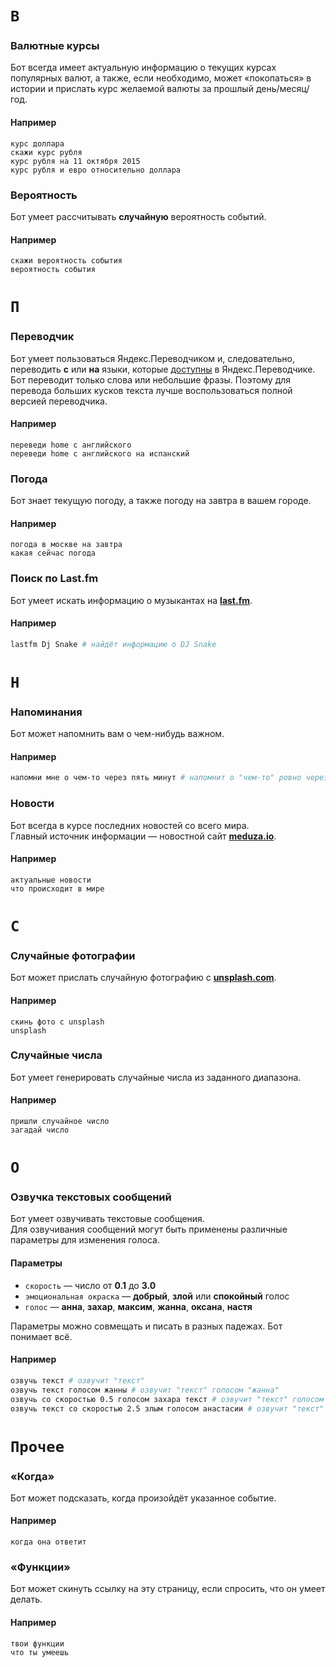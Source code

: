 # `В`

### Валютные курсы

Бот всегда имеет актуальную информацию о текущих курсах популярных валют, а также, если необходимо,
может «покопаться» в истории и прислать курс желаемой валюты за прошлый день/месяц/год.

#### Например

```
курс доллара
скажи курс рубля
курс рубля на 11 октября 2015
курс рубля и евро относительно доллара
```

### Вероятность

Бот умеет рассчитывать **случайную** вероятность событий.

#### Например

```
скажи вероятность события
вероятность события
```

# `П`

### Переводчик

Бот умеет пользоваться Яндекс.Переводчиком и, следовательно, переводить **с** или **на**
языки, которые [доступны](https://tech.yandex.ru/translate/doc/dg/concepts/api-overview-docpage/#languages) в Яндекс.Переводчике. Бот переводит только слова или небольшие фразы. Поэтому для перевода больших кусков текста лучше воспользоваться полной версией переводчика.

#### Например

```
переведи home с английского
переведи home с английского на испанский
```

### Погода

Бот знает текущую погоду, а также погоду на завтра в вашем городе.

#### Например

```
погода в москве на завтра
какая сейчас погода
```

### Поиск по Last.fm

Бот умеет искать информацию о музыкантах на **[last.fm](https://last.fm)**.

#### Например

```bash
lastfm Dj Snake # найдёт информацию о DJ Snake
```

# `Н`

### Напоминания

Бот может напомнить вам о чем-нибудь важном.

#### Например

```bash
напомни мне о чем-то через пять минут # напомнит о "чем-то" ровно через 5 минут
```

### Новости

Бот всегда в курсе последних новостей со всего мира.  
Главный источник информации — новостной сайт **[meduza.io](https://meduza.io)**.

#### Например

```
актуальные новости
что происходит в мире
```

# `С`

### Случайные фотографии

Бот может прислать случайную фотографию с **[unsplash.com](https://unsplash.com)**.

#### Например

```
скинь фото с unsplash
unsplash
```

### Случайные числа

Бот умеет генерировать случайные числа из заданного диапазона.

#### Например

```
пришли случайное число
загадай число
```

# `О`

### Озвучка текстовых сообщений

Бот умеет озвучивать текстовые сообщения.  
Для озвучивания сообщений могут быть применены различные параметры для изменения голоса.

#### Параметры

* `скорость` — число от **0.1** до **3.0**
* `эмоциональная окраска` — **добрый**, **злой** или **спокойный** голос
* `голос` — **анна**, **захар**, **максим**, **жанна**, **оксана**, **настя**

Параметры можно совмещать и писать в разных падежах. Бот понимает всё.

#### Например

```bash
озвучь текст # озвучит "текст"
озвучь текст голосом жанны # озвучит "текст" голосом "жанна"
озвучь со скоростью 0.5 голосом захара текст # озвучит "текст" голосом "захар" со скоростью "0.5"
озвучь текст со скоростью 2.5 злым голосом анастасии # озвучит "текст" голосом "настя" со скоростью "2.5" и эмоциональной окраской "злой"
```

# `Прочее`

### «Когда»

Бот может подсказать, когда произойдёт указанное событие.

#### Например

```
когда она ответит
```

### «Функции»

Бот может скинуть ссылку на эту страницу, если спросить, что он умеет делать.

#### Например

```
твои функции
что ты умеешь
```
